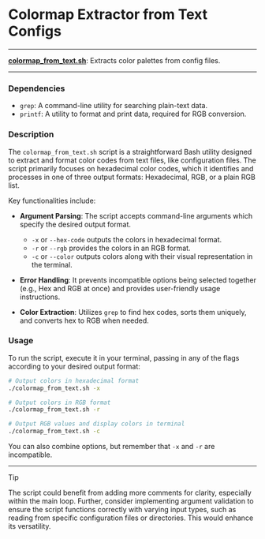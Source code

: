 # Colormap Extractor from Text Configs

---

**[colormap_from_text.sh](/colormap_from_text.sh)**: Extracts color palettes from config files.

---

### Dependencies

- `grep`: A command-line utility for searching plain-text data.
- `printf`: A utility to format and print data, required for RGB conversion.

### Description

The `colormap_from_text.sh` script is a straightforward Bash utility designed to extract and format color codes from text files, like configuration files. The script primarily focuses on hexadecimal color codes, which it identifies and processes in one of three output formats: Hexadecimal, RGB, or a plain RGB list.

Key functionalities include:

- **Argument Parsing**: The script accepts command-line arguments which specify the desired output format.
  - `-x` or `--hex-code` outputs the colors in hexadecimal format.
  - `-r` or `--rgb` provides the colors in an RGB format.
  - `-c` or `--color` outputs colors along with their visual representation in the terminal.
  
- **Error Handling**: It prevents incompatible options being selected together (e.g., Hex and RGB at once) and provides user-friendly usage instructions.

- **Color Extraction**: Utilizes `grep` to find hex codes, sorts them uniquely, and converts hex to RGB when needed.

### Usage

To run the script, execute it in your terminal, passing in any of the flags according to your desired output format:

```bash
# Output colors in hexadecimal format
./colormap_from_text.sh -x

# Output colors in RGB format
./colormap_from_text.sh -r

# Output RGB values and display colors in terminal
./colormap_from_text.sh -c
```

You can also combine options, but remember that `-x` and `-r` are incompatible.

---

> [!TIP]  
> The script could benefit from adding more comments for clarity, especially within the main loop. Further, consider implementing argument validation to ensure the script functions correctly with varying input types, such as reading from specific configuration files or directories. This would enhance its versatility.
